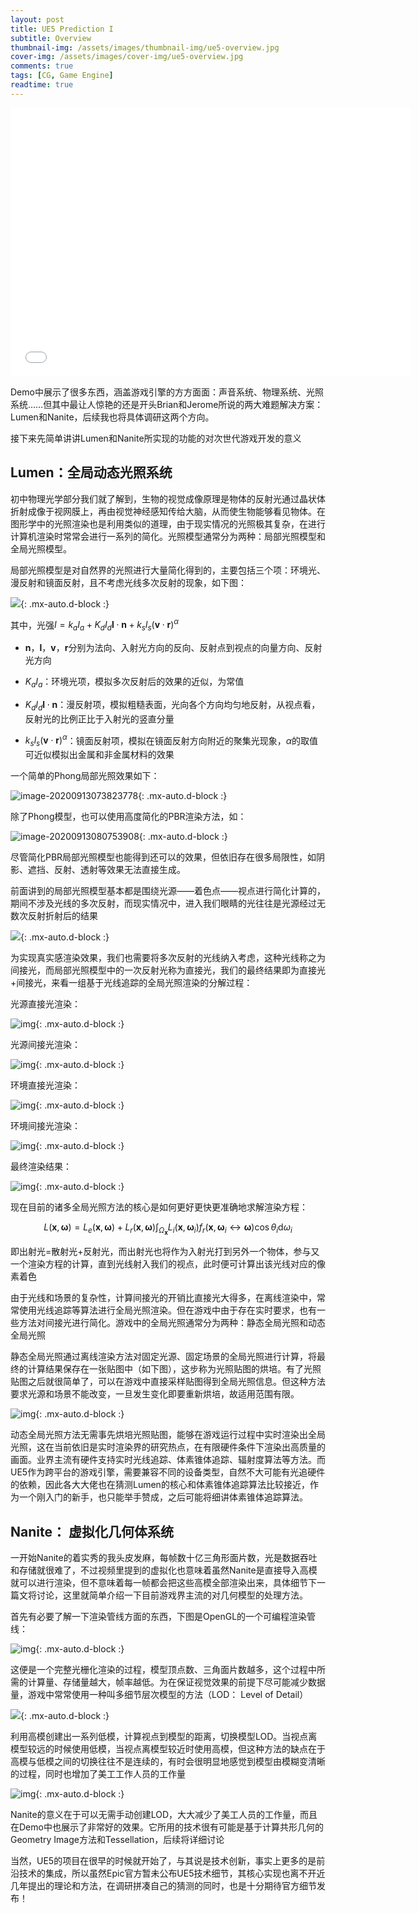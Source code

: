 ```yaml
---
layout: post
title: UE5 Prediction I
subtitle: Overview
thumbnail-img: /assets/images/thumbnail-img/ue5-overview.jpg
cover-img: /assets/images/cover-img/ue5-overview.jpg
comments: true
tags: [CG, Game Engine]
readtime: true
---
```


<iframe src="//player.bilibili.com/player.html?aid=498190004&bvid=BV1BK411W75W&cid=190794216&page=1" scrolling="no" border="no" frameborder="no" framespacing="0" width="640" height="430" allowfullscreen="true"> </iframe>

Demo中展示了很多东西，涵盖游戏引擎的方方面面：声音系统、物理系统、光照系统……但其中最让人惊艳的还是开头Brian和Jerome所说的两大难题解决方案：Lumen和Nanite，后续我也将具体调研这两个方向。

接下来先简单讲讲Lumen和Nanite所实现的功能的对次世代游戏开发的意义

## Lumen：全局动态光照系统

初中物理光学部分我们就了解到，生物的视觉成像原理是物体的反射光通过晶状体折射成像于视网膜上，再由视觉神经感知传给大脑，从而使生物能够看见物体。在图形学中的光照渲染也是利用类似的道理，由于现实情况的光照极其复杂，在进行计算机渲染时常常会进行一系列的简化。光照模型通常分为两种：局部光照模型和全局光照模型。

局部光照模型是对自然界的光照进行大量简化得到的，主要包括三个项：环境光、漫反射和镜面反射，且不考虑光线多次反射的现象，如下图：

![](https://chaphlagical.github.io/assets/images/assets-img/ue5_overview.assets/image-20200913070744719.png){: .mx-auto.d-block :}

其中，光强$I=k_aI_a+K_dI_d\pmb l\cdot\pmb n+k_sl_s(\pmb v\cdot\pmb r)^\alpha$

* $\pmb n$，$\pmb l$，$\pmb v$，$\pmb r$分别为法向、入射光方向的反向、反射点到视点的向量方向、反射光方向

* $K_aI_a$：环境光项，模拟多次反射后的效果的近似，为常值
* $K_dI_d\pmb l\cdot\pmb n$：漫反射项，模拟粗糙表面，光向各个方向均匀地反射，从视点看，反射光的比例正比于入射光的竖直分量 
* $k_sl_s(\pmb v\cdot\pmb r)^\alpha$：镜面反射项，模拟在镜面反射方向附近的聚集光现象，$\alpha$的取值可近似模拟出金属和非金属材料的效果

一个简单的Phong局部光照效果如下：

![image-20200913073823778](https://chaphlagical.github.io/assets/images/assets-img/ue5_overview.assets/image-20200913073823778.png){: .mx-auto.d-block :}

除了Phong模型，也可以使用高度简化的PBR渲染方法，如：

![image-20200913080753908](https://chaphlagical.github.io/assets/images/assets-img/ue5_overview.assets/image-20200913080753908.png){: .mx-auto.d-block :}

尽管简化PBR局部光照模型也能得到还可以的效果，但依旧存在很多局限性，如阴影、遮挡、反射、透射等效果无法直接生成。

前面讲到的局部光照模型基本都是围绕光源——着色点——视点进行简化计算的，期间不涉及光线的多次反射，而现实情况中，进入我们眼睛的光往往是光源经过无数次反射折射后的结果

![](https://chaphlagical.github.io/assets/images/assets-img/ue5_overview.assets/image-20200913074928872.png){: .mx-auto.d-block :}

为实现真实感渲染效果，我们也需要将多次反射的光线纳入考虑，这种光线称之为间接光，而局部光照模型中的一次反射光称为直接光，我们的最终结果即为直接光+间接光，来看一组基于光线追踪的全局光照渲染的分解过程：

光源直接光渲染：

![img](https://chaphlagical.github.io/assets/images/assets-img/ue5_overview.assets/area_dir.png){: .mx-auto.d-block :}

光源间接光渲染：

![img](https://chaphlagical.github.io/assets/images/assets-img/ue5_overview.assets/area_indir.png){: .mx-auto.d-block :}

环境直接光渲染：

![img](https://chaphlagical.github.io/assets/images/assets-img/ue5_overview.assets/env_dir.png){: .mx-auto.d-block :}

环境间接光渲染：

![img](https://chaphlagical.github.io/assets/images/assets-img/ue5_overview.assets/env_indir.png){: .mx-auto.d-block :}

最终渲染结果：

![img](https://chaphlagical.github.io/assets/images/assets-img/ue5_overview.assets/1024spp.png){: .mx-auto.d-block :}

现在目前的诸多全局光照方法的核心是如何更好更快更准确地求解渲染方程：

$$
L(\pmb x,\pmb \omega)=L_e(\pmb x,\pmb \omega)+L_r(\pmb x,\pmb \omega)\int_{\Omega_{\pmb x}}L_i(\pmb x,\pmb \omega_i)f_r(\pmb x,\pmb \omega_i\leftrightarrow \pmb \omega)\cos\theta_i\mathrm d\omega_i
$$

即出射光=散射光+反射光，而出射光也将作为入射光打到另外一个物体，参与又一个渲染方程的计算，直到光线射入我们的视点，此时便可计算出该光线对应的像素着色

由于光线和场景的复杂性，计算间接光的开销比直接光大得多，在离线渲染中，常常使用光线追踪等算法进行全局光照渲染。但在游戏中由于存在实时要求，也有一些方法对间接光进行简化。游戏中的全局光照通常分为两种：静态全局光照和动态全局光照

静态全局光照通过离线渲染方法对固定光源、固定场景的全局光照进行计算，将最终的计算结果保存在一张贴图中（如下图），这步称为光照贴图的烘培。有了光照贴图之后就很简单了，可以在游戏中直接采样贴图得到全局光照信息。但这种方法要求光源和场景不能改变，一旦发生变化即要重新烘培，故适用范围有限。

![img](https://chaphlagical.github.io/assets/images/assets-img/ue5_overview.assets/v2-ce3d6d9930e4deba6cdf929c3cbc020a_1440w.jpg){: .mx-auto.d-block :}

动态全局光照方法无需事先烘培光照贴图，能够在游戏运行过程中实时渲染出全局光照，这在当前依旧是实时渲染界的研究热点，在有限硬件条件下渲染出高质量的画面。业界主流有硬件支持实时光线追踪、体素锥体追踪、辐射度算法等方法。而UE5作为跨平台的游戏引擎，需要兼容不同的设备类型，自然不大可能有光追硬件的依赖，因此各大大佬也在猜测Lumen的核心和体素锥体追踪算法比较接近，作为一个刚入门的新手，也只能举手赞成，之后可能将细讲体素锥体追踪算法。

## Nanite： 虚拟化几何体系统

一开始Nanite的着实秀的我头皮发麻，每帧数十亿三角形面片数，光是数据吞吐和存储就很难了，不过视频里提到的虚拟化也意味着虽然Nanite是直接导入高模就可以进行渲染，但不意味着每一帧都会把这些高模全部渲染出来，具体细节下一篇文将讨论，这里就简单介绍一下目前游戏界主流的对几何模型的处理方法。

首先有必要了解一下渲染管线方面的东西，下图是OpenGL的一个可编程渲染管线：

![img](https://chaphlagical.github.io/assets/images/assets-img/ue5_overview.assets/pipeline.png){: .mx-auto.d-block :}

这便是一个完整光栅化渲染的过程，模型顶点数、三角面片数越多，这个过程中所需的计算量、存储量越大，帧率越低。为在保证视觉效果的前提下尽可能减少数据量，游戏中常常使用一种叫多细节层次模型的方法（LOD： Level of Detail）

![](https://chaphlagical.github.io/assets/images/assets-img/ue5_overview.assets/timg){: .mx-auto.d-block :}

利用高模创建出一系列低模，计算视点到模型的距离，切换模型LOD。当视点离模型较远的时候使用低模，当视点离模型较近时使用高模，但这种方法的缺点在于高模与低模之间的切换往往不是连续的，有时会很明显地感觉到模型由模糊变清晰的过程，同时也增加了美工工作人员的工作量

![img](https://chaphlagical.github.io/assets/images/assets-img/ue5_overview.assets/v2-0323e0db3986e136f7f8a8a6a4bac3cd_720w.jpg){: .mx-auto.d-block :}

Nanite的意义在于可以无需手动创建LOD，大大减少了美工人员的工作量，而且在Demo中也展示了非常好的效果。它所用的技术很有可能是基于计算共形几何的Geometry Image方法和Tessellation，后续将详细讨论

当然，UE5的项目在很早的时候就开始了，与其说是技术创新，事实上更多的是前沿技术的集成，所以虽然Epic官方暂未公布UE5技术细节，其核心实现也离不开近几年提出的理论和方法，在调研拼凑自己的猜测的同时，也是十分期待官方细节发布！

